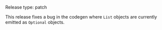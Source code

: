 Release type: patch

This release fixes a bug in the codegen where `List` objects are currently emitted
as `Optional` objects.
